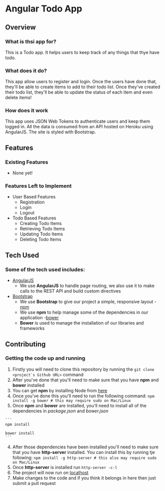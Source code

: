 # Angular Todo App

## Overview

### What is thsi app for?

This is a Todo app. It helps users to keep track of any things that thye have todo.

### What does it do?

This app allow users to register and login. Once the users have done that, they'll be able to create items to add to their todo list. Once they've created their todo list, they'll be able to update the status of each item and even delete items!

### How does it work

This app uses JSON Web Tokens to authenticate users and keep them logged in. All the data is consumed from an API hosted on Heroku using AngularJS. The site is styled with Bootstrap.

## Features

### Existing Features
- None yet!

### Features Left to Implement
- User Based Features
  - Registration
  - Login
  - Logout
- Todo Based Features
  - Creating Todo Items
  - Retrieving Todo Items
  - Updating Todo Items
  - Deleting Todo Items

## Tech Used

### Some of the tech used includes:
- [AngularJS](http://angularjs.org/)
  - We use **AngularJS** to handle page routing, we also use it to make calls to the REST API and build custom directives
- [Bootstrap](http://getbootstrap.com/)
  - We use **Bootstrap** to give our project a simple, responsive layout
-[npm](https://www.npmjs.com/)
  - We use **npm** to help manage some of the dependencies in our application
-[bower](https://bower.io/)
  - **Bower** is used to manage the installation of our libraries and frameworks

## Contributing

### Getting the code up and running
1. Firstly you will need to clone this repository by running the ```git clone <project`s Github URL>``` command
2. After you've done that you'll need to make sure that you have **npm** and **bower** installed
  1. You can get **npm** by installing Node from [here](https://nodejs.org/en/)
  2. Once you've done this you'll need to run the following command:
   `npm install -g bower # this may require sudo on Mac/Linux`
  3. Once **npm** and **bower** are installed, you'll need to install all of the dependencies in *package.json* and *bower.json*
    
    ```
    npm install

    bower install
    ```
  4. After those dependencies have been installed you'll need to make sure that you have **http-server** installed. You can install this by running tje following: ```npm install -g http-server # this also may require sudo on Mac/Linux```
  5. Once **http-server** is installed run ```http-server -c-l```
  6. The project will now run on [localhost](http://127.0.0.1:8080)
  7. Make changes to the code and if you think it belongs in here then just submit a pull request

